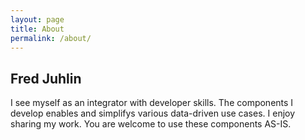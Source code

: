 ```yaml
---
layout: page
title: About
permalink: /about/
---
```


## Fred Juhlin
I see myself as an integrator with developer skills.  The components I develop enables and simplifys various data-driven use cases.  I enjoy sharing my work.  You are welcome to use these components AS-IS.

